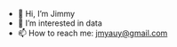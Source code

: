 - 👋 Hi, I’m Jimmy
- 👀 I’m interested in data
- 📫 How to reach me: jmyauy@gmail.com

<!---
jimmyauyeung/jimmyauyeung is a ✨ special ✨ repository because its `README.md` (this file) appears on your GitHub profile.
You can click the Preview link to take a look at your changes.
--->
